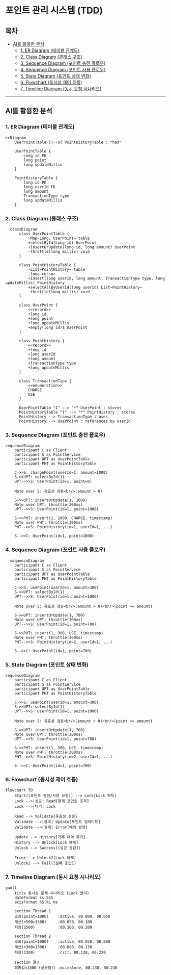# 포인트 관리 시스템 (TDD)

## 목차
- [AI를 활용한 분석](#ai를-활용한-분석)
  - [1. ER Diagram (테이블 관계도)](#1-er-diagram-테이블-관계도)
  - [2. Class Diagram (클래스 구조)](#2-class-diagram-클래스-구조)
  - [3. Sequence Diagram (포인트 충전 플로우)](#3-sequence-diagram-포인트-충전-플로우)
  - [4. Sequence Diagram (포인트 사용 플로우)](#4-sequence-diagram-포인트-사용-플로우)
  - [5. State Diagram (포인트 상태 변화)](#5-state-diagram-포인트-상태-변화)
  - [6. Flowchart (동시성 제어 흐름)](#6-flowchart-동시성-제어-흐름)
  - [7. Timeline Diagram (동시 요청 시나리오)](#7-timeline-diagram-동시-요청-시나리오)

---

## AI를 활용한 분석
### 1. ER Diagram (테이블 관계도)
```mermaid
erDiagram
    UserPointTable ||--o{ PointHistoryTable : "has"

    UserPointTable {
        Long id PK
        long point
        long updateMillis
    }

    PointHistoryTable {
        long id PK
        long userId FK
        long amount
        TransactionType type
        long updateMillis
    }
```
### 2. Class Diagram (클래스 구조)
```mermaid
  classDiagram
      class UserPointTable {
          -Map~Long, UserPoint~ table
          +selectById(Long id) UserPoint
          +insertOrUpdate(long id, long amount) UserPoint
          -throttle(long millis) void
      }

      class PointHistoryTable {
          -List~PointHistory~ table
          -long cursor
          +insert(long userId, long amount, TransactionType type, long updateMillis) PointHistory
          +selectAllByUserId(long userId) List~PointHistory~
          -throttle(long millis) void
      }

      class UserPoint {
          <<record>>
          +long id
          +long point
          +long updateMillis
          +empty(long id)$ UserPoint
      }

      class PointHistory {
          <<record>>
          +long id
          +long userId
          +long amount
          +TransactionType type
          +long updateMillis
      }

      class TransactionType {
          <<enumeration>>
          CHARGE
          USE
      }

      UserPointTable "1" --> "*" UserPoint : stores
      PointHistoryTable "1" --> "*" PointHistory : stores
      PointHistory --> TransactionType : uses
      PointHistory --> UserPoint : references by userId
```
### 3. Sequence Diagram (포인트 충전 플로우)
```mermaid
sequenceDiagram
    participant C as Client
    participant S as PointService
    participant UPT as UserPointTable
    participant PHT as PointHistoryTable

    C->>S: chargePoint(userId=1, amount=1000)
    S->>UPT: selectById(1)
    UPT-->>S: UserPoint(id=1, point=0)

    Note over S: 유효성 검증<br/>(amount > 0)

    S->>UPT: insertOrUpdate(1, 1000)
    Note over UPT: throttle(300ms)
    UPT-->>S: UserPoint(id=1, point=1000)

    S->>PHT: insert(1, 1000, CHARGE, timestamp)
    Note over PHT: throttle(300ms)
    PHT-->>S: PointHistory(id=1, userId=1, ...)

    S-->>C: UserPoint(id=1, point=1000)
```
### 4. Sequence Diagram (포인트 사용 플로우)
```mermaid
  sequenceDiagram
    participant C as Client
    participant S as PointService
    participant UPT as UserPointTable
    participant PHT as PointHistoryTable

    C->>S: usePoint(userId=1, amount=300)
    S->>UPT: selectById(1)
    UPT-->>S: UserPoint(id=1, point=1000)

    Note over S: 유효성 검증<br/>(amount > 0)<br/>(point >= amount)

    S->>UPT: insertOrUpdate(1, 700)
    Note over UPT: throttle(300ms)
    UPT-->>S: UserPoint(id=1, point=700)

    S->>PHT: insert(1, 300, USE, timestamp)
    Note over PHT: throttle(300ms)
    PHT-->>S: PointHistory(id=2, userId=1, ...)

    S-->>C: UserPoint(id=1, point=700)
```
### 5. State Diagram (포인트 상태 변화)
```mermaid
sequenceDiagram
    participant C as Client
    participant S as PointService
    participant UPT as UserPointTable
    participant PHT as PointHistoryTable

    C->>S: usePoint(userId=1, amount=300)
    S->>UPT: selectById(1)
    UPT-->>S: UserPoint(id=1, point=1000)

    Note over S: 유효성 검증<br/>(amount > 0)<br/>(point >= amount)

    S->>UPT: insertOrUpdate(1, 700)
    Note over UPT: throttle(300ms)
    UPT-->>S: UserPoint(id=1, point=700)

    S->>PHT: insert(1, 300, USE, timestamp)
    Note over PHT: throttle(300ms)
    PHT-->>S: PointHistory(id=2, userId=1, ...)

    S-->>C: UserPoint(id=1, point=700)
```
### 6. Flowchart (동시성 제어 흐름)
```mermaid
flowchart TD
    Start([포인트 충전/사용 요청]) --> Lock{Lock 획득}
    Lock -->|성공| Read[현재 포인트 조회]
    Lock -->|대기| Lock

    Read --> Validate{유효성 검증}
    Validate -->|통과| Update[포인트 업데이트]
    Validate -->|실패| Error[예외 발생]

    Update --> History[거래 내역 추가]
    History --> Unlock[Lock 해제]
    Unlock --> Success([성공 응답])

    Error --> Unlock2[Lock 해제]
    Unlock2 --> Fail([실패 응답])
```
### 7. Timeline Diagram (동시 요청 시나리오)
```mermaid
gantt
    title 동시성 문제 시나리오 (Lock 없이)
    dateFormat ss.SSS
    axisFormat %S.%L ms

    section Thread 1
    조회(point=1000)    :active, 00.000, 00.050
    계산(+500=1500)     :00.050, 00.100
    저장(1500)          :00.100, 00.200

    section Thread 2
    조회(point=1000)    :active, 00.030, 00.080
    계산(+300=1300)     :00.080, 00.130
    저장(1300)          :crit, 00.130, 00.230

    section 결과
    최종값=1300 (잘못됨!) :milestone, 00.230, 00.230
```